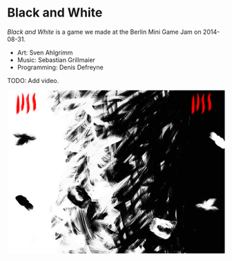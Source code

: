 # Black and White

_Black and White_ is a game we made at the Berlin Mini Game Jam on 2014-08-31.

* Art: Sven Ahlgrimm
* Music: Sebastian Grillmaier
* Programming: Denis Defreyne

TODO: Add video.

![screenshot](screenshot.png)
